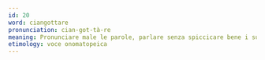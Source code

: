 ```yaml
---
id: 20
word: ciangottare
pronunciation: cian-got-tà-re
meaning: Pronunciare male le parole, parlare senza spiccicare bene i suoni; cianciare, parlare a vanvera; cinguettare
etimology: voce onomatopeica
---
```

